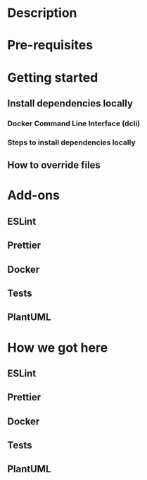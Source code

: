 # Description

# Pre-requisites

# Getting started

## Install dependencies locally

### Docker Command Line Interface (dcli)

### Steps to install dependencies locally

## How to override files

# Add-ons

## ESLint

## Prettier

## Docker

## Tests

## PlantUML

# How we got here

## ESLint

## Prettier

## Docker

## Tests

## PlantUML
